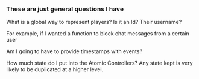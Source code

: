 ### These are just general questions I have

What is a global way to represent players? Is it an Id? Their username?

For example, if I wanted a function to block chat messages from a certain user

Am I going to have to provide timestamps with events?

How much state do I put into the Atomic Controllers? Any state kept is very likely to be duplicated at a higher level.